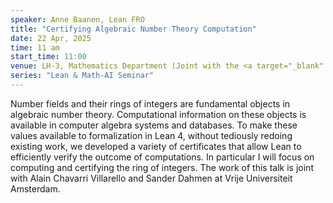 ```yaml
---
speaker: Anne Baanen, Lean FRO
title: "Certifying Algebraic Number Theory Computation"
date: 22 Apr, 2025
time: 11 am
start_time: 11:00
venue: LH-3, Mathematics Department (Joint with the <a target="_blank" href="https://math.iisc.ac.in/number-theory-seminar.html" >Number Theory Seminar</a>)
series: "Lean & Math-AI Seminar"
---
```

Number fields and their rings of integers are fundamental objects in algebraic number theory. Computational information on these objects is available in computer algebra systems and databases. To make these values available to formalization in Lean 4, without tediously redoing existing work, we developed a variety of certificates that allow Lean to efficiently verify the outcome of computations. In particular I will focus on computing and certifying the ring of integers. The work of this talk is joint with Alain Chavarri Villarello and Sander Dahmen at Vrije Universiteit Amsterdam.